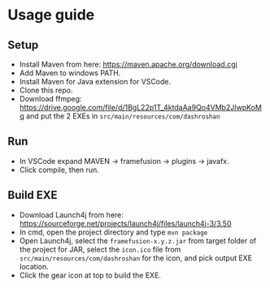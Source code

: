 # Usage guide

## Setup

- Install Maven from here: https://maven.apache.org/download.cgi
- Add Maven to windows PATH.
- Install Maven for Java extension for VSCode.
- Clone this repo.
- Download ffmpeg: https://drive.google.com/file/d/1BgL22p1T_4ktdaAa9Qo4VMb2JIwpKoMq and put the 2 EXEs in `src/main/resources/com/dashroshan`

## Run

- In VSCode expand MAVEN -> framefusion -> plugins -> javafx.
- Click compile, then run.

## Build EXE

- Download Launch4j from here: https://sourceforge.net/projects/launch4j/files/launch4j-3/3.50
- In cmd, open the project directory and type `mvn package`
- Open Launch4j, select the `framefusion-x.y.z.jar` from target folder of the project for JAR, select the `icon.ico` file from `src/main/resources/com/dashroshan` for the icon, and pick output EXE location.
- Click the gear icon at top to build the EXE.